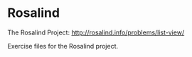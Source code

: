 # Rosalind
The Rosalind Project: http://rosalind.info/problems/list-view/

Exercise files for the Rosalind project.
